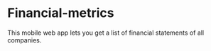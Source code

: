 # Financial-metrics
This mobile web app lets you get a list of financial statements of all companies.
